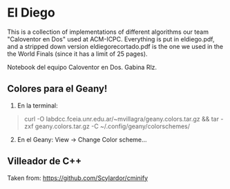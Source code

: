 El Diego
=======

This is a collection of implementations of different algorithms our team "Caloventor en Dos" used at ACM-ICPC. Everything is put in eldiego.pdf, and a stripped down version eldiegorecortado.pdf is the one we used in the the World Finals (since it has a limit of 25 pages).

Notebook del equipo Caloventor en Dos. Gabina Rlz.

Colores para el Geany!
------------
1) En la terminal:
> curl -O labdcc.fceia.unr.edu.ar/~mvillagra/geany.colors.tar.gz  && tar -zxf geany.colors.tar.gz -C ~/.config/geany/colorschemes/

2) En el Geany:
View -> Change Color scheme...

Villeador de C++
-----------
Taken from:
https://github.com/Scylardor/cminify
